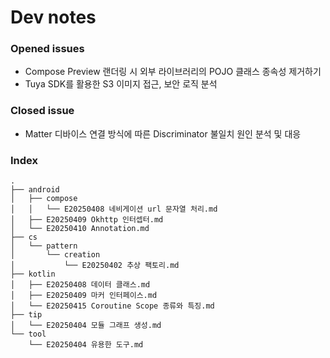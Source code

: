 # Dev notes    
### Opened issues
- Compose Preview 랜더링 시 외부 라이브러리의 POJO 클래스 종속성 제거하기
- Tuya SDK를 활용한 S3 이미지 접근, 보안 로직 분석

### Closed issue
- Matter 디바이스 연결 방식에 따른 Discriminator 불일치 원인 분석 및 대응
### Index
    .
    ├── android
    │   ├── compose
    │   │   └── E20250408 네비게이션 url 문자열 처리.md
    │   ├── E20250409 Okhttp 인터셉터.md
    │   └── E20250410 Annotation.md
    ├── cs
    │   └── pattern
    │       └── creation
    │           └── E20250402 추상 팩토리.md
    ├── kotlin
    │   ├── E20250408 데이터 클래스.md
    │   ├── E20250409 마커 인터페이스.md
    │   └── E20250415 Coroutine Scope 종류와 특징.md
    ├── tip
    │   └── E20250404 모듈 그래프 생성.md
    └── tool
        └── E20250404 유용한 도구.md
